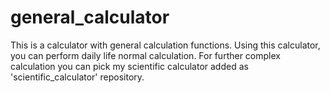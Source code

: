 # general_calculator
This is a calculator with general calculation functions. Using this calculator, you can perform daily life normal calculation. For further complex calculation you can pick my scientific calculator added as 'scientific_calculator' repository.
